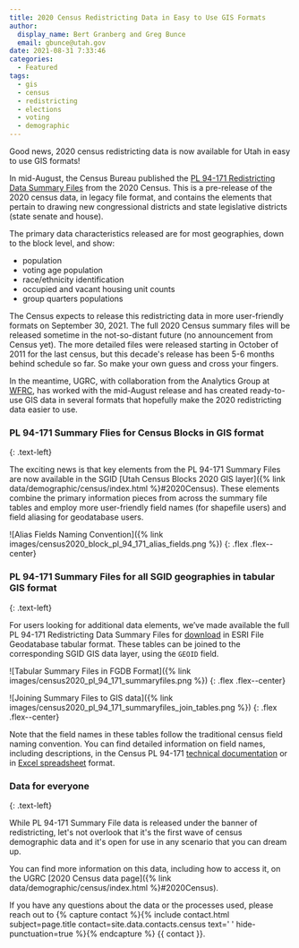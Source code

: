 ```yaml
---
title: 2020 Census Redistricting Data in Easy to Use GIS Formats
author:
  display_name: Bert Granberg and Greg Bunce
  email: gbunce@utah.gov
date: 2021-08-31 7:33:46
categories:
  - Featured
tags:
  - gis
  - census
  - redistricting
  - elections
  - voting
  - demographic
---
```


Good news, 2020 census redistricting data is now available for Utah in easy to use GIS formats!

In mid-August, the Census Bureau published the [PL 94-171 Redistricting Data Summary Files](https://www.census.gov/programs-surveys/decennial-census/about/rdo/summary-files.html) from the 2020 Census. This is a pre-release of the 2020 census data, in legacy file format, and contains the elements that pertain to drawing new congressional districts and state legislative districts (state senate and house).
 
The primary data characteristics released are for most geographies, down to the block level, and show:
- population
- voting age population
- race/ethnicity identification
- occupied and vacant housing unit counts
- group quarters populations
 
The Census expects to release this redistricting data in more user-friendly formats on September 30, 2021. The full 2020 Census summary files will be released sometime in the not-so-distant future (no announcement from Census yet). The more detailed files were released starting in October of 2011 for the last census, but this decade's release has been 5-6 months behind schedule so far. So make your own guess and cross your fingers.

In the meantime, UGRC, with collaboration from the Analytics Group at [WFRC](https://wfrc.org/), has worked with the mid-August release and has created ready-to-use GIS data in several formats that hopefully make the 2020 redistricting data easier to use. 

###  PL 94-171 Summary Flies for Census Blocks in GIS format
{: .text-left}

The exciting news is that key elements from the PL 94-171 Summary Files are now available in the SGID [Utah Census Blocks 2020 GIS layer]({% link data/demographic/census/index.html %}#2020Census). These elements combine the primary information pieces from across the summary file tables and employ more user-friendly field names (for shapefile users) and field aliasing for geodatabase users.
 
![Alias Fields Naming Convention]({% link images/census2020_block_pl_94_171_alias_fields.png %}) 
{: .flex .flex--center}

### PL 94-171 Summary Files for all SGID geographies in tabular GIS format
{: .text-left}

For users looking for additional data elements, we’ve made available the full PL 94-171 Redistricting Data Summary Files for [download](https://drive.google.com/uc?id=1p8-tWujKXXlH-VjFDLkRJ06VB207_Rmx&export=download) in ESRI File Geodatabase tabular format. These tables can be joined to the corresponding SGID GIS data layer, using the `GEOID` field.

![Tabular Summary Files in FGDB Format]({% link images/census2020_pl_94_171_summaryfiles.png %}) 
{: .flex .flex--center}

![Joining Summary Files to GIS data]({% link images/census2020_pl_94_171_summaryfiles_join_tables.png %}) 
{: .flex .flex--center}

Note that the field names in these tables follow the traditional census field naming convention. You can find detailed information on field names, including descriptions, in the Census PL 94-171 [technical documentation](https://www2.census.gov/programs-surveys/decennial/2020/technical-documentation/complete-tech-docs/summary-file/2020Census_PL94_171Redistricting_StatesTechDoc_English.pdf) or in [Excel spreadsheet](https://www2.census.gov/programs-surveys/decennial/rdo/about/2020-census-program/Phase3/SupportMaterials/2020_PLSummaryFile_FieldNames.xlsx) format.


### Data for everyone
{: .text-left}

While PL 94-171 Summary File data is released under the banner of redistricting, let's not overlook that it's the first wave of census demographic data and it's open for use in any scenario that you can dream up.  

You can find more information on this data, including how to access it, on the UGRC [2020 Census data page]({% link data/demographic/census/index.html %}#2020Census). 

If you have any questions about the data or the processes used, please reach out to {% capture contact %}{% include contact.html subject=page.title contact=site.data.contacts.census text=' ' hide-punctuation=true %}{% endcapture %}
{{ contact }}.


